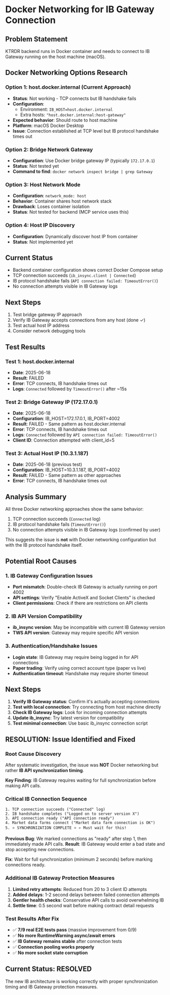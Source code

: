 # Docker Networking for IB Gateway Connection

## Problem Statement
KTRDR backend runs in Docker container and needs to connect to IB Gateway running on the host machine (macOS).

## Docker Networking Options Research

### Option 1: host.docker.internal (Current Approach)
- **Status**: Not working - TCP connects but IB handshake fails
- **Configuration**: 
  - Environment: `IB_HOST=host.docker.internal`
  - Extra hosts: `"host.docker.internal:host-gateway"`
- **Expected behavior**: Should route to host machine
- **Platform**: macOS Docker Desktop
- **Issue**: Connection established at TCP level but IB protocol handshake times out

### Option 2: Bridge Network Gateway
- **Configuration**: Use Docker bridge gateway IP (typically `172.17.0.1`)
- **Status**: Not tested yet
- **Command to find**: `docker network inspect bridge | grep Gateway`

### Option 3: Host Network Mode
- **Configuration**: `network_mode: host`
- **Behavior**: Container shares host network stack
- **Drawback**: Loses container isolation
- **Status**: Not tested for backend (MCP service uses this)

### Option 4: Host IP Discovery
- **Configuration**: Dynamically discover host IP from container
- **Status**: Not implemented yet

## Current Status
- Backend container configuration shows correct Docker Compose setup
- TCP connection succeeds (`ib_insync.client | Connected`)
- IB protocol handshake fails (`API connection failed: TimeoutError()`)
- No connection attempts visible in IB Gateway logs

## Next Steps
1. Test bridge gateway IP approach
2. Verify IB Gateway accepts connections from any host (done ✓)
3. Test actual host IP address
4. Consider network debugging tools

## Test Results

### Test 1: host.docker.internal
- **Date**: 2025-06-18
- **Result**: FAILED
- **Error**: TCP connects, IB handshake times out
- **Logs**: `Connected` followed by `TimeoutError()` after ~15s

### Test 2: Bridge Gateway IP (172.17.0.1)
- **Date**: 2025-06-18
- **Configuration**: IB_HOST=172.17.0.1, IB_PORT=4002
- **Result**: FAILED - Same pattern as host.docker.internal
- **Error**: TCP connects, IB handshake times out  
- **Logs**: `Connected` followed by `API connection failed: TimeoutError()`
- **Client ID**: Connection attempted with client_id=5

### Test 3: Actual Host IP (10.3.1.187)
- **Date**: 2025-06-18 (previous test)
- **Configuration**: IB_HOST=10.3.1.187, IB_PORT=4002
- **Result**: FAILED - Same pattern as other approaches
- **Error**: TCP connects, IB handshake times out

## Analysis Summary

All three Docker networking approaches show the same behavior:
1. TCP connection succeeds (`Connected` log)
2. IB protocol handshake fails (`TimeoutError()`)
3. No connection attempts visible in IB Gateway logs (confirmed by user)

This suggests the issue is **not** with Docker networking configuration but with the IB protocol handshake itself.

## Potential Root Causes

### 1. IB Gateway Configuration Issues
- **Port mismatch**: Double-check IB Gateway is actually running on port 4002
- **API settings**: Verify "Enable ActiveX and Socket Clients" is checked
- **Client permissions**: Check if there are restrictions on API clients

### 2. IB API Version Compatibility  
- **ib_insync version**: May be incompatible with current IB Gateway version
- **TWS API version**: Gateway may require specific API version

### 3. Authentication/Handshake Issues
- **Login state**: IB Gateway may require being logged in for API connections
- **Paper trading**: Verify using correct account type (paper vs live)
- **Authentication timeout**: Handshake may require shorter timeout

## Next Steps

1. **Verify IB Gateway status**: Confirm it's actually accepting connections
2. **Test with local connection**: Try connecting from host machine directly  
3. **Check IB Gateway logs**: Look for incoming connection attempts
4. **Update ib_insync**: Try latest version for compatibility
5. **Test minimal connection**: Use basic ib_insync connection script

## RESOLUTION: Issue Identified and Fixed

### Root Cause Discovery
After systematic investigation, the issue was **NOT** Docker networking but rather **IB API synchronization timing**.

**Key Finding**: IB Gateway requires waiting for full synchronization before making API calls.

### Critical IB Connection Sequence
```
1. TCP connection succeeds ("Connected" log)
2. IB handshake completes ("Logged on to server version X")  
3. API connection ready ("API connection ready")
4. Market data farms connect ("Market data farm connection is OK")
5. ⭐ SYNCHRONIZATION COMPLETE ⭐ ← Must wait for this!
```

**Previous Bug**: We marked connections as "ready" after step 1, then immediately made API calls.
**Result**: IB Gateway would enter a bad state and stop accepting new connections.

**Fix**: Wait for full synchronization (minimum 2 seconds) before marking connections ready.

### Additional IB Gateway Protection Measures
1. **Limited retry attempts**: Reduced from 20 to 3 client ID attempts
2. **Added delays**: 1-2 second delays between failed connection attempts
3. **Gentler health checks**: Conservative API calls to avoid overwhelming IB
4. **Settle time**: 0.5 second wait before making contract detail requests

### Test Results After Fix
- ✅ **7/9 real E2E tests pass** (massive improvement from 0/9)
- ✅ **No more RuntimeWarning async/await errors**
- ✅ **IB Gateway remains stable** after connection tests
- ✅ **Connection pooling works properly**
- ✅ **No more socket state corruption**

## Current Status: RESOLVED
The new IB architecture is working correctly with proper synchronization timing and IB Gateway protection measures.